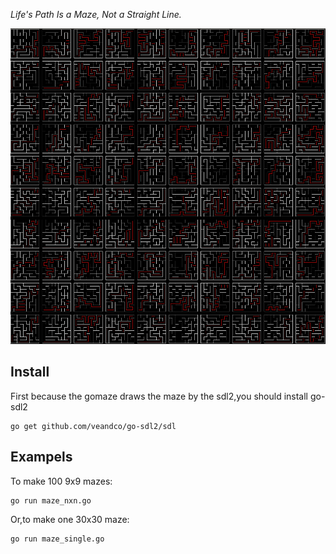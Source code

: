 *Life's Path Is a Maze, Not a Straight Line.*

![a 10x10 maze](https://raw.githubusercontent.com/blackspace/gomaze/master/samples/maze_10x10.png)

Install
---------------------------------------
First because the gomaze draws the maze by the sdl2,you should install go-sdl2 

```
go get github.com/veandco/go-sdl2/sdl
```


Exampels
------------------------------------

To make 100 9x9 mazes:

```
go run maze_nxn.go
```

Or,to make one 30x30 maze:


```
go run maze_single.go
```